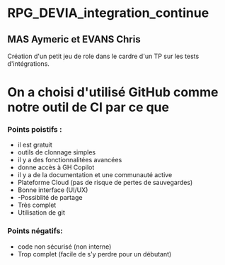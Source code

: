 # RPG_DEVIA_integration_continue

## MAS Aymeric et EVANS Chris

Création d'un petit jeu de role dans le cardre d'un TP sur les tests d'intégrations.

# On a choisi d'utilisé GitHub comme notre outil de CI par ce que

### Points poistifs :
- il est gratuit
- outils de clonnage simples
- il y a des fonctionnalitées avancées
- donne accès à GH Copilot
- il y a de la documentation et une communauté active
- Plateforme Cloud (pas de risque de pertes de sauvegardes)
- Bonne interface (UI/UX)
- -Possiblité de partage
- Très complet
- Utilisation de git

### Points négatifs:
- code non sécurisé (non interne)
- Trop complet (facile de s'y perdre pour un débutant)
